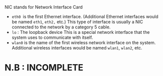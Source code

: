 NIC stands for Network Interface Card 

- `eth0 `is the first Ethernet interface. (Additional Ethernet interfaces would be named `eth1`, `eth2,` etc.) This type of interface is usually a NIC connected to the network by a category 5 cable.
- `lo` : The loopback device This is a special network interface that the system uses to communicate with itself.
- `wlan0` is the name of the first wireless network interface on the system. Additional wireless interfaces would be named `wlan1`, `wlan2`, etc.

# N.B :  INCOMPLETE

